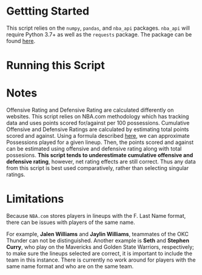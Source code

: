 # Gettting Started
This script relies on the `numpy`, `pandas`, and `nba_api` packages. `nba_api` will require Python 3.7+ as well as the `requests` package. The package can be found [here](https://github.com/swar/nba_api).

# Running this Script

# Notes
Offensive Rating and Defensive Rating are calculated differently on websites. This script relies on NBA.com methodology which has tracking data and uses points scored for/against per 100 possessions.
Cumulative Offensive and Defensive Ratings are calculated by estimating total points scored and against. Using a formula described [here](https://hackastat.eu/en/learn-a-stat-possessions-and-pace/#:~:text=not%20real%20values.-,Formula,those%20finished%20at%20regular%20times.), we can approximate Possessions played for a given lineup. Then, the points scored and against can be estimated using offensive and defensive rating along with total possesions. **This script tends to underestimate cumulative offensive and defensive rating**, however, net rating effects are still correct. Thus any data from this script is best used comparatively, rather than selecting singular ratings. 

# Limitations
Because `NBA.com` stores players in lineups with the F. Last Name format, there can be issues with players of the same name. 

For example, **Jalen Williams** and **Jaylin Williams**, teammates of the OKC Thunder can not be distinguished. Another example is **Seth** and **Stephen Curry**, who play on the Mavericks and Golden State Warriors, respectively; to make sure the lineups selected are correct, it is important to include the team in this instance. There is currently no work around for players with the same name format and who are on the same team.
